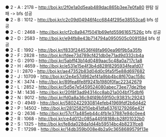 ● 2 - A : 2178 – http://boj.kr/2f0e1a0d5eab489dac865b3ee7e0fa80 완탐 실패 -> bfs 성공 </br> 
● 2 - B : 1012 - http://boj.kr/c2c09d04946f4cc6844f295e38553ca6 bfs 성공 </br>
● 2 - C : 2468 - http://boj.kr/cf2c8a947f5041b69efd55961657526c bfs 성공 </br>
● 2 - D : 2583 - http://boj.kr/e94fb8e43b714794a0950505c0091594 bfs 성공 </br>
● 2 - E : 1992 - http://boj.kr/f833f244536f48fa960ea96f9b5a35fb </br>
● 2 - F : 2828 - http://boj.kr/fdee73d789cf421db0e71ad9d332cb4a </br>
● 2 - G : 2910 - http://boj.kr/5abff43b14d0489aac5c48a0a717c1a8 </br>
● 2 - H : 4659 - http://boj.kr/e531e15e4f3b4d828f8295934feafd07 </br>
● 2 - I : 2870 - http://boj.kr/ae47352b83d04d0c9fa5f5e88d697682 </br>
● 2 - J : 10709 - http://boj.kr/2e4e57d962ef41a9bb4bc8f670ac158c </br>
● 2 - K : 3474 - http://boj.kr/89fea6fe8f9241b1980f0fac22342679 </br>
● 2 - L : 2852 - http://boj.kr/5d5e7e5459524080abec73ee77de2fbe </br>
● 2 - M : 1436 - http://boj.kr/20f8f3ad94314cc8ab21a004bf75dbf6 </br>
● 2 - N : 9012 - http://boj.kr/fd0a8a36c94f49b59150c93831c29243 </br>
● 2 - O : 4949 - http://boj.kr/5802422930814efeb41969fdf2b6d4d2 </br>
● 2 - P : 14502 - http://boj.kr/2812582f10eb41dfa63761279266e42f </br>
● 2 - Q : 2636 - http://boj.kr/57cf7a485eb44c4fb1e37887e94c0ee4 </br>
● 2 - R : 1068 - http://boj.kr/ce4d012c085a44918188cb28f01032b0 </br>
● 2 - S : 1325 - http://boj.kr/fe8da028da1d44b59514bc4b8231fce8 </br>
● 2 - T : 17298 - http://boj.kr/14db359b008e4b2a9c3658689579f13e </br>
